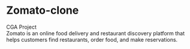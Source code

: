 # Zomato-clone
CGA Project
<br>
Zomato is an online food delivery and restaurant discovery platform that helps customers find restaurants, order food, and make reservations.
